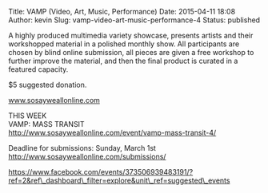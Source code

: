 Title: VAMP (Video, Art, Music, Performance)
Date: 2015-04-11 18:08
Author: kevin
Slug: vamp-video-art-music-performance-4
Status: published

A highly produced multimedia variety showcase, presents artists and their workshopped material in a polished monthly show. All participants are chosen by blind online submission, all pieces are given a free workshop to further improve the material, and then the final product is curated in a featured capacity.

\$5 suggested donation.

www.sosayweallonline.com

THIS WEEK  
VAMP: MASS TRANSIT  
http://www.sosayweallonline.com/event/vamp-mass-transit-4/

Deadline for submissions: Sunday, March 1st  
http://www.sosayweallonline.com/submissions/

https://www.facebook.com/events/373506939483191/?ref=2&ref\_dashboard\_filter=explore&unit\_ref=suggested\_events
